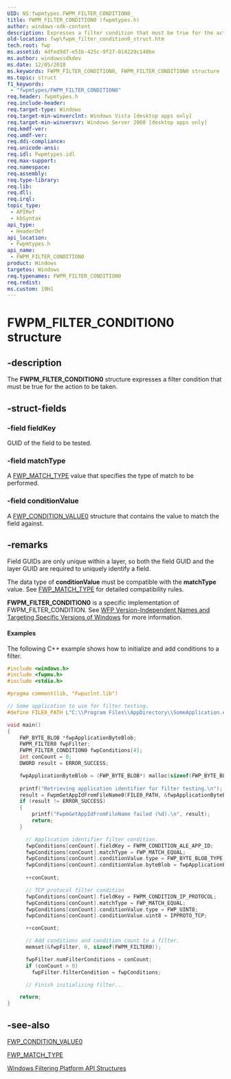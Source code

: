 ```yaml
---
UID: NS:fwpmtypes.FWPM_FILTER_CONDITION0_
title: FWPM_FILTER_CONDITION0 (fwpmtypes.h)
author: windows-sdk-content
description: Expresses a filter condition that must be true for the action to be taken.
old-location: fwp\fwpm_filter_condition0_struct.htm
tech.root: fwp
ms.assetid: 4dfed9d7-e51b-425c-9f27-014229c140be
ms.author: windowssdkdev
ms.date: 12/05/2018
ms.keywords: FWPM_FILTER_CONDITION0, FWPM_FILTER_CONDITION0 structure [Filtering], fwp.fwpm_filter_condition0_struct, fwpmtypes/FWPM_FILTER_CONDITION0
ms.topic: struct
f1_keywords: 
 - "fwpmtypes/FWPM_FILTER_CONDITION0"
req.header: fwpmtypes.h
req.include-header: 
req.target-type: Windows
req.target-min-winverclnt: Windows Vista [desktop apps only]
req.target-min-winversvr: Windows Server 2008 [desktop apps only]
req.kmdf-ver: 
req.umdf-ver: 
req.ddi-compliance: 
req.unicode-ansi: 
req.idl: Fwpmtypes.idl
req.max-support: 
req.namespace: 
req.assembly: 
req.type-library: 
req.lib: 
req.dll: 
req.irql: 
topic_type:
 - APIRef
 - kbSyntax
api_type:
 - HeaderDef
api_location:
 - Fwpmtypes.h
api_name:
 - FWPM_FILTER_CONDITION0
product: Windows
targetos: Windows
req.typenames: FWPM_FILTER_CONDITION0
req.redist: 
ms.custom: 19H1
---
```


# FWPM_FILTER_CONDITION0 structure


## -description


The <b>FWPM_FILTER_CONDITION0</b> structure expresses a filter condition that must be true for the action to be taken.


## -struct-fields




### -field fieldKey

GUID of the field to be tested.


### -field matchType

A <a href="https://docs.microsoft.com/windows/desktop/api/fwptypes/ne-fwptypes-fwp_match_type_">FWP_MATCH_TYPE</a> value that specifies the type of match to be performed.


### -field conditionValue

A <a href="https://docs.microsoft.com/windows/desktop/api/fwptypes/ns-fwptypes-fwp_condition_value0_">FWP_CONDITION_VALUE0</a> structure that contains the value to match the field against.


## -remarks



Field GUIDs are
   only unique within a layer, so both the field GUID and the layer GUID are required to uniquely identify a
   field.

The data type of 
<b>conditionValue</b> must be compatible with the <b>matchType</b> value. See <a href="https://docs.microsoft.com/windows/desktop/api/fwptypes/ne-fwptypes-fwp_match_type_">FWP_MATCH_TYPE</a> for detailed  compatibility rules.

<b>FWPM_FILTER_CONDITION0</b> is a specific implementation of FWPM_FILTER_CONDITION. See <a href="https://docs.microsoft.com/windows/desktop/FWP/wfp-version-independent-names-and-targeting-specific-versions-of-windows">WFP Version-Independent Names and Targeting Specific Versions of Windows</a>  for more information.


#### Examples

The following C++ example shows how to initialize and add conditions to a filter.


```cpp
#include <windows.h>
#include <fwpmu.h>
#include <stdio.h>

#pragma comment(lib, "Fwpuclnt.lib")

// Some application to use for filter testing.
#define FILE0_PATH L"C:\\Program Files\\AppDirectory\\SomeApplication.exe"

void main()
{
    FWP_BYTE_BLOB *fwpApplicationByteBlob;
    FWPM_FILTER0 fwpFilter;
    FWPM_FILTER_CONDITION0 fwpConditions[4];
    int conCount = 0;
    DWORD result = ERROR_SUCCESS; 

    fwpApplicationByteBlob = (FWP_BYTE_BLOB*) malloc(sizeof(FWP_BYTE_BLOB));
    
    printf("Retrieving application identifier for filter testing.\n"); 
    result = FwpmGetAppIdFromFileName0(FILE0_PATH, &fwpApplicationByteBlob);
    if (result != ERROR_SUCCESS)
    {
        printf("FwpmGetAppIdFromFileName failed (%d).\n", result);
        return;
    }

      // Application identifier filter condition.
      fwpConditions[conCount].fieldKey = FWPM_CONDITION_ALE_APP_ID;
      fwpConditions[conCount].matchType = FWP_MATCH_EQUAL;
      fwpConditions[conCount].conditionValue.type = FWP_BYTE_BLOB_TYPE;
      fwpConditions[conCount].conditionValue.byteBlob = fwpApplicationByteBlob;
            
      ++conCount;

      // TCP protocol filter condition
      fwpConditions[conCount].fieldKey = FWPM_CONDITION_IP_PROTOCOL;
      fwpConditions[conCount].matchType = FWP_MATCH_EQUAL;
      fwpConditions[conCount].conditionValue.type = FWP_UINT8;
      fwpConditions[conCount].conditionValue.uint8 = IPPROTO_TCP;

      ++conCount;

      // Add conditions and condition count to a filter.
      memset(&fwpFilter, 0, sizeof(FWPM_FILTER0));

      fwpFilter.numFilterConditions = conCount;
      if (conCount > 0)
        fwpFilter.filterCondition = fwpConditions;

      // Finish initializing filter...

    return;
}

```





## -see-also




<a href="https://docs.microsoft.com/windows/desktop/api/fwptypes/ns-fwptypes-fwp_condition_value0_">FWP_CONDITION_VALUE0</a>



<a href="https://docs.microsoft.com/windows/desktop/api/fwptypes/ne-fwptypes-fwp_match_type_">FWP_MATCH_TYPE</a>



<a href="https://docs.microsoft.com/windows/desktop/FWP/fwp-structs">Windows Filtering Platform  API Structures</a>
 

 


